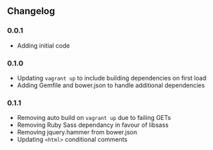 Changelog
---------------------

### 0.0.1
- Adding initial code

### 0.1.0
- Updating `vagrant up` to include building dependencies on first load
- Adding Gemfile and bower.json to handle additional dependencies

### 0.1.1
- Removing auto build on `vagrant up` due to failing GETs
- Removing Ruby Sass dependancy in favour of libsass
- Removing jquery.hammer from bower.json
- Updating `<html>` conditional comments
